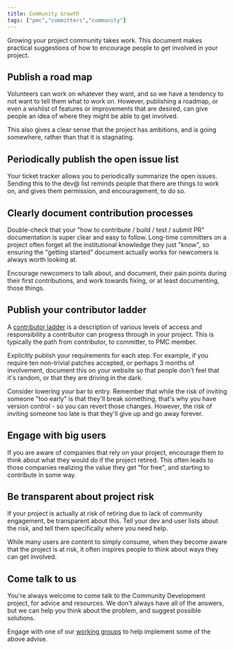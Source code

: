```yaml
---
title: Community Growth
tags: ["pmc","committers","community"]
---
```


Growing your project community takes work. This document makes practical
suggestions of how to encourage people to get involved in your project.

## Publish a road map

Volunteers can work on whatever they want, and so we have a tendency to
not want to tell them what to work on. However, publishing a roadmap, or
even a wishlist of features or improvements that are desired, can give
people an idea of where they might be able to get involved.

This also gives a clear sense that the project has ambitions, and is
going somewhere, rather than that it is stagnating.

## Periodically publish the open issue list

Your ticket tracker allows you to periodically summarize the open
issues. Sending this to the dev@ list reminds people that there are
things to work on, and gives them permission, and encouragement, to do
so.

## Clearly document contribution processes

Double-check that your "how to contribute / build / test / submit PR"
documentation is super clear and easy to follow.  Long-time committers
on a project often forget all the institutional knowledge they just
"know", so ensuring the "getting started" document actually works
for newcomers is always worth looking at.

Encourage newcomers to talk about, and document, their pain points
during their first contributions, and work towards fixing, or at least
documenting, those things.

## Publish your contributor ladder

A [contributor ladder](/contributor-ladder.html) is a description of
various levels of access and responsibility a contributor can progress
through in your project. This is typically the path from contributor, to
committer, to PMC member.

Explicitly publish your requirements for each step. For example, if you
require ten non-trivial patches accepted, or perhaps 3 months of
involvement, document this on your website so that people don't feel
that it's random, or that they are driving in the dark.

Consider lowering your bar to entry. Remember that while the risk of
inviting someone "too early" is that they'll break something, that's why
you have version control - so you can revert those changes. However, the
risk of inviting someone too late is that they'll give up and go away
forever.

## Engage with big users

If you are aware of companies that rely on your project, encourage them
to think about what they would do if the project retired. This often
leads to those companies realizing the value they get "for free", and
starting to contribute in some way.

## Be transparent about project risk

If your project is actually at risk of retiring due to lack of community
engagement, be transparent about this. Tell your dev and user lists
about the risk, and tell them specifically where you need help. 

While many users are content to simply consume, when they become aware
that the project is at risk, it often inspires people to think about
ways they can get involved.

## Come talk to us

You're always welcome to come talk to the Community Development project,
for advice and resources. We don't always have all of the answers, but
we can help you think about the problem, and suggest possible solutions.

Engage with one of our [working groups](/workinggroups/) to help
implement some of the above advise.


